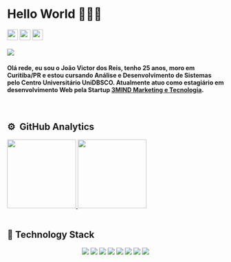 # Hello World 👨🏻‍💻
<div>  
  <a href="mailto:joaooreis@hotmail.com" alt="Hotmail">
  <img height="25em" src="https://img.shields.io/badge/Microsoft_Outlook-0078D4?style=for-the-badge&logo=microsoft-outlook&logoColor=white" /></a>
  
  <a href="https://www.linkedin.com/in/jo%C3%A3o-reis-305716237/" alt="Linkedin">
  <img height="25em" src="https://img.shields.io/badge/LinkedIn-0077B5?style=for-the-badge&logo=linkedin&logoColor=white" /></a>
  
  <a href="https://www.instagram.com/joaoreiss_/" alt="Linkedin">
  <img height="25em" src="https://img.shields.io/badge/Instagram-E4405F?style=for-the-badge&logo=instagram&logoColor=white" /></a> 
</div>
    
<br>
<img src="https://user-images.githubusercontent.com/106037010/206037774-543a9d36-df5b-4b71-acec-026412ee3c01.jpg"/>


#### Olá rede, eu sou o João Victor dos Reis, tenho 25 anos, moro em Curitiba/PR e estou cursando Análise e Desenvolvimento de Sistemas pelo Centro Universitário UniDBSCO. Atualmente atuo como estagiário em desenvolvimento Web pela Startup [3MIND Marketing e Tecnologia](https://www.linkedin.com/company/3mindconsultoria/mycompany/verification/). 

<!-- - 📚 An investment in knowledge pays the best interest. – Benjamin Franklin -->

<br>

## ⚙️ &nbsp;GitHub Analytics
<a href="https://github.com/reissjoao">
    <img height="160em" src="https://github-readme-stats.vercel.app/api?username=reissjoao&count_private=true&include_all_commits=true&show_icons=false&theme=tokyonight&hide_border=true&show_owner=true"/>
    <img height="160em" src="https://github-readme-stats.vercel.app/api/top-langs/?username=reissjoao&theme=tokyonight&hide_border=true&&layout=compact"/>
  </a>
  
<br>
<br>

## 🚀 Technology Stack

<!-- <div align="center" style="display: inline_block">
  <img align="center" alt="Joao-Js" height="30" width="40" src="https://raw.githubusercontent.com/devicons/devicon/master/icons/javascript/javascript-plain.svg">
  <img align="center" alt="Joao-Ts" height="30" width="40" src="https://raw.githubusercontent.com/devicons/devicon/master/icons/typescript/typescript-plain.svg">
  <img align="center" alt="Joao-React" height="30" width="40" src="https://raw.githubusercontent.com/devicons/devicon/master/icons/react/react-original.svg">
  <img align="center" alt="Joao-HTML" height="30" width="40" src="https://raw.githubusercontent.com/devicons/devicon/master/icons/html5/html5-original.svg">
  <img align="center" alt="Joao-CSS" height="30" width="40" src="https://raw.githubusercontent.com/devicons/devicon/master/icons/css3/css3-original.svg">
  <img align="center" alt="Joao-mysql" height="30" width="40" src="https://cdn.jsdelivr.net/gh/devicons/devicon/icons/mysql/mysql-original-wordmark.svg" />
  <img align="center" alt="Joao-bootstrap" height="30" width="40" src="https://cdn.jsdelivr.net/gh/devicons/devicon/icons/bootstrap/bootstrap-original.svg" />
  <img align="center" alt="Joao-git" height="30" width="40" src="https://cdn.jsdelivr.net/gh/devicons/devicon/icons/git/git-original.svg" />
</div> -->

<div align="center">
  <img src="https://img.shields.io/badge/JavaScript-F7DF1E?style=for-the-badge&logo=javascript&logoColor=black" />
  <img src="https://img.shields.io/badge/React-20232A?style=for-the-badge&logo=react&logoColor=61DAFB" />
  <img src="https://img.shields.io/badge/TypeScript-007ACC?style=for-the-badge&logo=typescript&logoColor=white" />
  <img src="https://img.shields.io/badge/HTML5-E34F26?style=for-the-badge&logo=html5&logoColor=white" />
  <img src="https://img.shields.io/badge/CSS3-1572B6?style=for-the-badge&logo=css3&logoColor=white" />
  <img src="https://img.shields.io/badge/Bootstrap-563D7C?style=for-the-badge&logo=bootstrap&logoColor=white" />
  <img src="https://img.shields.io/badge/MySQL-005C84?style=for-the-badge&logo=mysql&logoColor=white" />
  <img src="https://img.shields.io/badge/GIT-E44C30?style=for-the-badge&logo=git&logoColor=white" />
</div>
